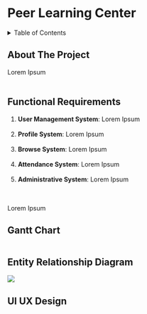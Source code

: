 # Peer Learning Center




<!-- TABLE OF CONTENTS -->
<details>
  <summary>Table of Contents</summary>
  <ol>
    <li><a href="#about">About</a></li>
    <li><a href="#funcitonal-requirements">Functional Requirements</a></li>
    <li><a href="#gantt">Gantt Chart</a></li>
    <li><a href="#erd">Entity Relationship Diagram</a></li>
    <li><a href="#uiux">UI UX Design</a></li>
  </ol>
</details>


<!-- about -->
## About The Project
<section id="about">
  Lorem Ipsum
</section>
<br>

<!-- functional requirements -->
## Functional Requirements
<section id="functional-requirements">
  <ol>
  <li>
    <strong>User Management System</strong>: Lorem Ipsum
  </li>
  <br>
  <li>
    <strong>Profile System</strong>: Lorem Ipsum
  </li>
  <br>
  <li>
    <strong>Browse System</strong>: Lorem Ipsum
  </li>
  <br>
  <li>
    <strong>Attendance System</strong>: Lorem Ipsum
  </li>
  <br>
  <li>
    <strong>Administrative System</strong>: Lorem Ipsum
  </li>
  <br>
</ol>

<br>
Lorem Ipsum
</section>

<!-- gantt -->
## Gantt Chart
<section id="gantt">
  <a href="">
    <img src="" alt="" />
  </a>
</section>


<!-- erd -->
## Entity Relationship Diagram
<section id="erd">
  <a href="" target="https://drive.google.com/file/d/1fV1SEaC3ShLEX0SoAgTUl_LYkqBxk0TL/view?usp=sharing">
    <img src="https://drive.google.com/file/d/1fV1SEaC3ShLEX0SoAgTUl_LYkqBxk0TL/view?usp=sharing" />
  </a>
</section>


<!-- uiux -->
## UI UX Design
<section id="uiux">
  <a href="" target="_blank">
    <img src="" />
  </a>
</section>


